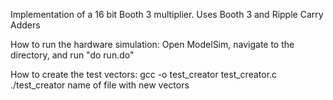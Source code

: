 Implementation of a 16 bit Booth 3 multiplier. Uses Booth 3 and Ripple Carry Adders

How to run the hardware simulation:
    Open ModelSim, navigate to the directory, and run "do run.do"

How to create the test vectors:
    gcc -o test_creator test_creator.c
    ./test_creator name of file with new vectors
